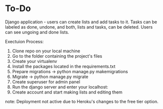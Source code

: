 # To-Do
Django application - users can create lists and add tasks to it. Tasks can be labeled as done, undone, and both, lists and tasks, can be deleted. Users can see ungoing and done lists.

Exectuion Process:
  1. Clone repo on your local machine
  2. Go to the folder containing the project's files
  3. Create your virtualenv
  4. Install the packages located in the requirements.txt
  5. Prepare migrations -> python manage.py makemigrations
  6. Migrate -> python manage.py migrate
  7. Create superuser for admin panel
  8. Run the django server and enter your localhost:<port number>
  9. Create account and start making lists and editing them
  
note: Deployment not active due to Heroku's changes to the free tier option.
